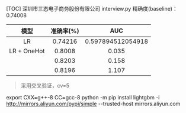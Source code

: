 [TOC]
深圳市三态电子商务股份有限公司
interview.py 精确度(baseline)： 0.74008


| 模型 | 准确率(%) | AUC |
|:-----:|:-----:|:-----:|
| LR | 0.74216 | 0.597894512054918 |
|LR + OneHot | 0.8008 | 0.035 |
| | 0.8203 | 0.158 |
| | 0.8196 | 1.107 |
> 采用交叉验证，cv=5


export CXX=g++-8 CC=gcc-8
python -m pip install lightgbm -i http://mirrors.aliyun.com/pypi/simple --trusted-host mirrors.aliyun.com
